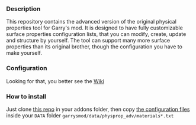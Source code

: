 ### Description
This repository contains the advanced version of the original
physical properties tool for Garry's mod. It is designed to
have fully customizable surface properties configuration lists,
that you can modify, create, update and structure by yourself.
The tool can support many more surface properties than its original
brother, though the configuration you have to make yourself.

### Configuration
Looking for that, you better see the [Wiki](https://github.com/dvdvideo1234/PhysPropertiesAdv/wiki/Adding-configurations)

### How to install
Just clone [this repo](https://github.com/dvdvideo1234/PhysPropertiesAdv) in your addons folder,
then copy [the configuration files](https://github.com/dvdvideo1234/PhysPropertiesAdv/tree/master/data/physprop_adv/materials)
inside your `DATA` folder `garrysmod/data/physprop_adv/materials*.txt`
